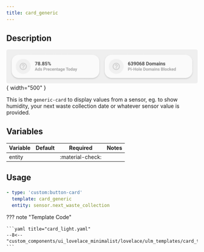 ```yaml
---
title: card_generic
---
```

<!-- markdownlint-disable MD046 -->

## Description

![example-image](../../assets/img/ulm_cards/card_generic.png){ width="500" }

This is the `generic-card` to display values from a sensor, eg. to show humidity, your next waste collection date or whatever sensor value is provided.

## Variables

| Variable | Default | Required         | Notes             |
|----------|---------|------------------|-------------------|
| entity     |         | :material-check: |                   |

## Usage

```yaml
- type: 'custom:button-card'
  template: card_generic
  entity: sensor.next_waste_collection
```

??? note "Template Code"

    ```yaml title="card_light.yaml"
    --8<-- "custom_components/ui_lovelace_minimalist/lovelace/ulm_templates/card_templates/cards/card_generic.yaml"
    ```

